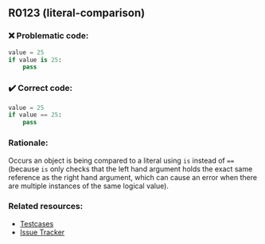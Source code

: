 ## R0123 (literal-comparison)

### :x: Problematic code:

```python
value = 25
if value is 25:
    pass
```

### :heavy_check_mark: Correct code:

```python
value = 25
if value == 25:
    pass
```

### Rationale:

Occurs an object is being compared to a literal using `is`
instead of `==` (because `is` only checks that the left hand argument 
holds the exact same reference as the right hand argument,
which can cause an error when there are multiple instances 
of the same logical value).



### Related resources:

- [Testcases](https://github.com/PyCQA/pylint/blob/master/tests/functional/l/literal_comparison.py)
- [Issue Tracker](https://github.com/PyCQA/pylint/issues?q=is%3Aissue+%22literal-comparison%22+OR+%22R0123%22)
